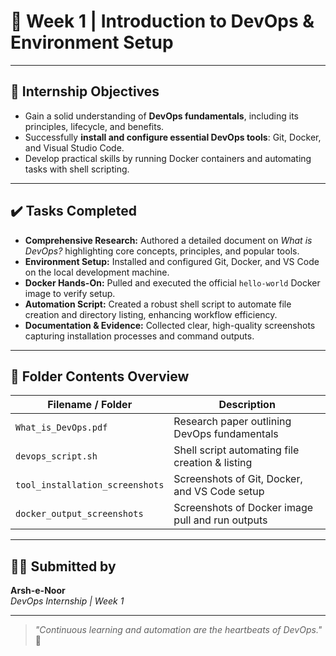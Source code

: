 # 📅 Week 1 | Introduction to DevOps & Environment Setup

---

## 🎯 Internship Objectives

- Gain a solid understanding of **DevOps fundamentals**, including its principles, lifecycle, and benefits.  
- Successfully **install and configure essential DevOps tools**: Git, Docker, and Visual Studio Code.  
- Develop practical skills by running Docker containers and automating tasks with shell scripting.

---

## ✔️ Tasks Completed

- **Comprehensive Research:** Authored a detailed document on *What is DevOps?* highlighting core concepts, principles, and popular tools.  
- **Environment Setup:** Installed and configured Git, Docker, and VS Code on the local development machine.  
- **Docker Hands-On:** Pulled and executed the official `hello-world` Docker image to verify setup.  
- **Automation Script:** Created a robust shell script to automate file creation and directory listing, enhancing workflow efficiency.  
- **Documentation & Evidence:** Collected clear, high-quality screenshots capturing installation processes and command outputs.

---

## 📁 Folder Contents Overview

| Filename / Folder               | Description                                        |
| ------------------------------ | ------------------------------------------------ |
| `What_is_DevOps.pdf`            | Research paper outlining DevOps fundamentals      |
| `devops_script.sh`              | Shell script automating file creation & listing  |
| `tool_installation_screenshots` | Screenshots of Git, Docker, and VS Code setup     |
| `docker_output_screenshots`     | Screenshots of Docker image pull and run outputs  |

---

## 🙋‍♂️ Submitted by  
**Arsh-e-Noor**   
_DevOps Internship | Week 1_

---

> *"Continuous learning and automation are the heartbeats of DevOps."* 🚀
